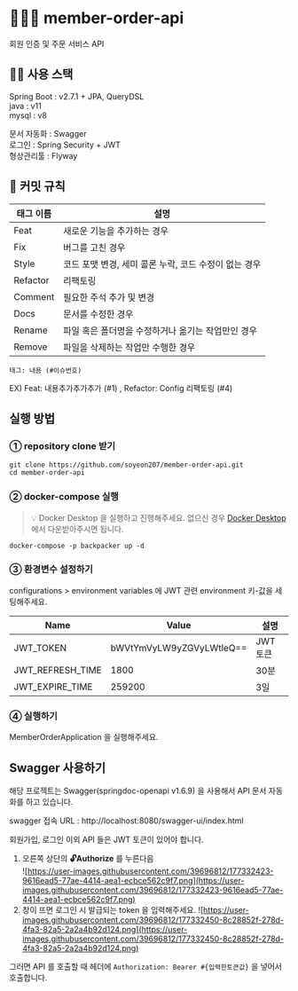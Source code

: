 # 🙍‍♀🧾 member-order-api
회원 인증 및 주문 서비스 API 

## 👩‍💻 사용 스택 
Spring Boot : v2.7.1 + JPA, QueryDSL<br>
java : v11<br>
mysql : v8<br>

문서 자동화 : Swagger<br>
로그인 : Spring Security + JWT<br>
형상관리툴 : Flyway<br>

## 🤝 커밋 규칙
|태그 이름|설명|
|---|---|
|Feat|새로운 기능을 추가하는 경우|
|Fix|버그를 고친 경우|
|Style|코드 포맷 변경, 세미 콜론 누락, 코드 수정이 없는 경우|
|Refactor|리팩토링|
|Comment|필요한 주석 추가 및 변경|
|Docs|문서를 수정한 경우|
|Rename|파일 혹은 폴더명을 수정하거나 옮기는 작업만인 경우|
|Remove|파일을 삭제하는 작업만 수행한 경우|

`태그: 내용 (#이슈번호)`<br>

EX) Feat: 내용추가추가추가 (#1) , Refactor: Config 리팩토링 (#4)

## 실행 방법

### ① repository clone 받기 
```
git clone https://github.com/soyeon207/member-order-api.git
cd member-order-api
```

### ② docker-compose 실행
> 💡 Docker Desktop 을 실행하고 진행해주세요. 
> 없으신 경우  [Docker Desktop](https://www.docker.com/products/docker-desktop/) 에서 다운받아주시면 됩니다. 

```
docker-compose -p backpacker up -d
```

### ③ 환경변수 설정하기

configurations > environment variables 에 JWT 관련 environment 키-값을 세팅해주세요. 

|Name|Value| 설명      |
|---|---|---------|
|JWT_TOKEN|bWVtYmVyLW9yZGVyLWtleQ==| JWT 토큰  |
|JWT_REFRESH_TIME|1800| 30분     |
|JWT_EXPIRE_TIME|259200| 3일      |

### ④ 실행하기 
MemberOrderApplication 을 실행해주세요. 

## Swagger 사용하기
해당 프로젝트는 Swagger(springdoc-openapi v1.6.9) 을 사용해서 API 문서 자동화를 하고 있습니다.  

swagger 접속 URL : http://localhost:8080/swagger-ui/index.html

회원가입, 로그인 이외 API 들은 JWT 토큰이 있어야 합니다.

1. 오른쪽 상단의 **🔓Authorize** 를 누른다음  
![https://user-images.githubusercontent.com/39696812/177332423-9616ead5-77ae-4414-aea1-ecbce562c9f7.png](https://user-images.githubusercontent.com/39696812/177332423-9616ead5-77ae-4414-aea1-ecbce562c9f7.png)
2. 창이 뜨면 로그인 시 발급되는 token 을 입력해주세요. 
![https://user-images.githubusercontent.com/39696812/177332450-8c28852f-278d-4fa3-82a5-2a2a4b92d124.png](https://user-images.githubusercontent.com/39696812/177332450-8c28852f-278d-4fa3-82a5-2a2a4b92d124.png)

그러면 API 를 호출할 때 헤더에 `Authorization: Bearer #{입력한토큰값}` 을 넣어서 호출합니다.  






